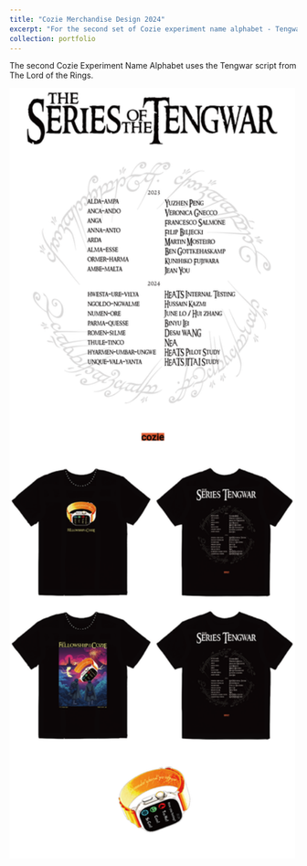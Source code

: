 ```yaml
---
title: "Cozie Merchandise Design 2024"
excerpt: "For the second set of Cozie experiment name alphabet - Tengwar.<br/><img src='/images/cozie2024.png'>"
collection: portfolio
---
```


The second Cozie Experiment Name Alphabet uses the Tengwar script from The Lord of the Rings.

<img src="/images/cozieinside.png" alt="Cozie Merchandise Design 2024" width="500">
